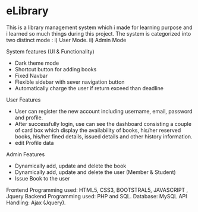 # eLibrary
This is a library management system which i made for learning purpose and i learned so much things during this project. The system is categorized into two distinct mode :
i) User Mode.  ii) Admin Mode

System features (UI & Functionality)
- Dark theme mode
- Shortcut button for adding books
- Fixed Navbar
- Flexible sidebar with sever navigation button
- Automatically charge the user if return exceed than deadline

User Features
- User can register the new account including username, email, password and profile.
- After successfully login, use can see the dashboard consisting a couple of card box which display the availability of books, his/her reserved books, his/her fined details, issued details and other history information.
- edit Profile data 

Admin Features
- Dynamically add, update and delete the book 
- Dynamically add, update and delete the user (Member & Student) 
- Issue Book to the user

Frontend Programming used: HTML5, CSS3, BOOTSTRAL5, JAVASCRIPT , Jquery
Backend Programming used: PHP and SQL.
Database: MySQL
API Handling: Ajax (Jquery).


